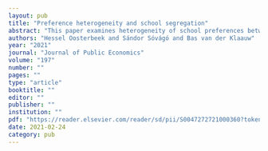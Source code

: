 ```yaml
---
layout: pub
title: "Preference heterogeneity and school segregation"
abstract: "This paper examines heterogeneity of school preferences between ethnic and social groups and quantifies the importance of this heterogeneity for school segregation. We use rich data from the secondary-school match in Amsterdam. Our key findings are that heterogeneity of preferences for schools is substantial and that 40% of school segregation by ethnicity and close to 25% of school segregation by household income, can be attributed to it. Ability tracking is the other main determinant of school segregation. Results from policy simulations indicate that minority quotas reduce segregation within ability tracks considerably, but this comes at the cost of many students receiving less-preferred assignments and a higher share of unassigned students. "
authors: "Hessel Oosterbeek and Sándor Sóvágó and Bas van der Klaauw"
year: "2021"
journal: "Journal of Public Economics"
volume: "197"
number: ""
pages: ""
type: "article"
booktitle: ""
editor: ""
publisher: ""
institution: ""
pdf: "https://reader.elsevier.com/reader/sd/pii/S0047272721000360?token=A4E712EB7F72F41DF1576A187BA999F2679079CAC134E179413282CD5EDA4D2546832D2AB36608E3E6C3DFE5D11E8623&originRegion=eu-west-1&originCreation=20210608074525"
date: 2021-02-24
category: pub
---
```

